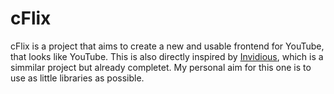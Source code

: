 # cFlix

cFlix is a project that aims to create a new and usable frontend for YouTube, that looks like YouTube. This is also directly inspired by [Invidious](https://github.com/iv-org/invidious), which is a simmilar project but already completet.
My personal aim for this one is to use as little libraries as possible.
